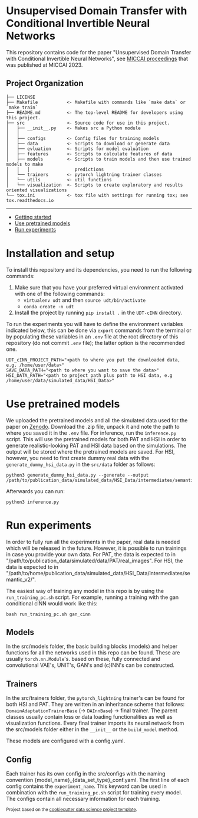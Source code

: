 # Unsupervised Domain Transfer with Conditional Invertible Neural Networks
 This repository contains code for the paper "Unsupervised Domain Transfer with Conditional Invertible Neural Networks", see 
 [MICCAI proceedings](https://link.springer.com/chapter/10.1007/978-3-031-43907-0_73) that was published at MICCAI 2023.

Project Organization
------------

    ├── LICENSE
    ├── Makefile           <- Makefile with commands like `make data` or `make train`
    ├── README.md          <- The top-level README for developers using this project.
    ├── src                <- Source code for use in this project.
    │   ├── __init__.py    <- Makes src a Python module
    │   │
    │   ├── configs        <- Config files for training models
    │   ├── data           <- Scripts to download or generate data
    │   ├── evluation      <- Scripts for model evaluation
    │   ├── features       <- Scripts to calculate features of data
    │   ├── models         <- Scripts to train models and then use trained models to make
    │   │   │                 predictions
    │   └── trainers       <- pytorch lightning trainer classes
    │   └── utils          <- util functions
    │   └── visualization  <- Scripts to create exploratory and results oriented visualizations
    └── tox.ini            <- tox file with settings for running tox; see tox.readthedocs.io


--------

* [Getting started](#installation-and-setup)
* [Use pretrained models](#use-pretrained-models)
* [Run experiments](#run-experiments)

# Installation and setup
To install this repository and its dependencies, you need to run the following commands:
1. Make sure that you have your preferred virtual environment activated with one of the following commands:
    * `virtualenv udt` and then `source udt/bin/activate`
    * `conda create -n udt`
2. Install the project by running `pip install .` in the `UDT-cINN` directory.

To run the experiments you will have to define the environment variables indicated below, this can be done via 
`export` commands from the terminal or by populating these variables in an `.env` file at the root directory of this 
repository (do not commit `.env` file); the latter option is the recommended one.

```dotenv
UDT_cINN_PROJECT_PATH="<path to where you put the downloaded data, e.g. /home/user/data>"
SAVE_DATA_PATH="<path to where you want to save the data>"
HSI_DATA_PATH="<path to project path plus path to HSI data, e.g /home/user/data/simulated_data/HSI_Data>"
```

# Use pretrained models

We uploaded the pretrained models and all the simulated data used for the paper on [Zenodo](https://doi.org/10.5281/zenodo.8419563).
Download the .zip file, unpack it and note the path to where you saved it in the `.env` file.
For inference, run the `inference.py` script. 
This will use the pretrained models for both PAT and HSI in order to generate realistic-looking PAT and HSI data based on the simulations.
The output will be stored where the pretrained models are saved.
For HSI, however, you need to first create dummy real data with the `generate_dummy_hsi_data.py` in the `src/data` folder as follows:
```
python3 generate_dummy_hsi_data.py --generate --output /path/to/publication_data/simulated_data/HSI_Data/intermediates/semantic_v2/
```

Afterwards you can run:

```
python3 inference.py
```

# Run experiments
In order to fully run all the experiments in the paper, real data is needed which will be released in the future.
However, it is possible to run trainings in case you provide your own data.
For PAT, the data is expected to in "/path/to/publication_data/simulated/data/PAT/real_images".
For HSI, the data is expected to in "/path/to/home/publication_data/simulated_data/HSI_Data/intermediates/semantic_v2/".

The easiest way of training any model in this repo is by using the `run_training_pc.sh` script.
For example, running a training with the gan conditional cINN would work like this:

`bash run_training_pc.sh gan_cinn`

## Models

In the src/models folder, the basic building blocks (models) and helper functions for all the networks used in this repo can be found.
These are usually `torch.nn.Module`'s. based on these, fully connected and convolutional VAE's, UNIT's, GAN's and (c)INN's can be constructed.

## Trainers

In the src/trainers folder, the `pytorch_lightning` trainer's can be found for both HSI and PAT.
They are written in an inheritance scheme that follows: `DomainAdaptationTrainerBase` (-> `DAInnBase`) -> final trainer.
The parent classes usually contain loss or data loading functionalities as well as visualization functions. 
Every final trainer imports its neural network from the src/models folder either in the `__init__` or the `build_model` method.  

These models are configured with a config.yaml.

## Config

Each trainer has its own config in the src/configs with the naming convention {model_name}_{data_set_type}_conf.yaml.
The first line of each config contains the `experiment_name`. 
This keyword can be used in combination with the `run_training_pc.sh` script for training every model.
The configs contain all necessary information for each training.

<p><small>Project based on the <a target="_blank" href="https://drivendata.github.io/cookiecutter-data-science/">cookiecutter data science project template</a>.</small></p>
